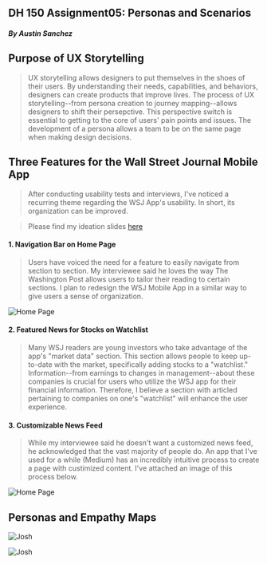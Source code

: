 ## DH 150 Assignment05: Personas and Scenarios
##### By Austin Sanchez


## Purpose of UX Storytelling
>UX storytelling allows designers to put themselves in the shoes of their users. By understanding their needs, capabilities, and behaviors, designers can create products that improve lives. The process of UX storytelling--from persona creation to journey mapping--allows designers to shift their persepctive. This perspective switch is essential to getting to the core of users' pain points and issues. The development of a persona allows a team to be on the same page when making design decisions. 

## Three Features for the Wall Street Journal Mobile App
>After conducting usability tests and interviews, I've noticed a recurring theme regarding the WSJ App's usability. In short, its organization can be improved.


> Please find my ideation slides [here](https://docs.google.com/presentation/d/1dFsvIP0qrxiW7XuADPgYm0qnQaayqAdo_XLH_NnLqvQ/edit?usp=sharing)

#### 1. Navigation Bar on Home Page
>Users have voiced the need for a feature to easily navigate from section to section. My interviewee said he loves the way The Washington Post allows users to tailor their reading to certain sections. I plan to redesign the WSJ Mobile App in a similar way to give users a sense of organization. 

![Home Page](/IMG_4664.PNG)

#### 2. Featured News for Stocks on Watchlist
>Many WSJ readers are young investors who take advantage of the app's "market data" section. This section allows people to keep up-to-date with the market, specifically adding stocks to a "watchlist." Information--from earnings to changes in management--about these companies is crucial for users who utilize the WSJ app for their financial information. Therefore, I believe a section with articled pertaining to companies on one's "watchlist" will enhance the user experience.


#### 3. Customizable News Feed
>While my interviewee said he doesn't want a customized news feed, he acknowledged that the vast majority of people do. An app that I've used for a while (Medium) has an incredibly intuitive process to create a page with custimized content. I've attached an image of this process below.

![Home Page](/IMG_4665.PNG)





## Personas and Empathy Maps


![Josh](/IMG1.png)

![Josh](/IMG2.png)
